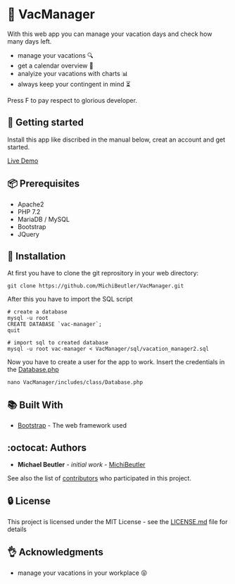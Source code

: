 # :palm_tree: VacManager
With this web app you can manage your vacation days and check how many days left.

* manage your vacations :mag:
* get a calendar overview :calendar:
* analyize your vacations with charts :bar_chart:
* always keep your contingent in mind :hourglass_flowing_sand:

Press F to pay respect to glorious developer.

## :checkered_flag: Getting started
Install this app like discribed in the manual below, creat an account and get started.

[Live Demo](http://iperka.com)

## :package: Prerequisites

* Apache2
* PHP 7.2
* MariaDB / MySQL
* Bootstrap
* JQuery

## :rocket: Installation
At first you have to clone the git reprository in your web directory:
```
git clone https://github.com/MichiBeutler/VacManager.git
```

After this you have to import the SQL script
```
# create a database
mysql -u root
CREATE DATABASE `vac-manager`;
quit

# import sql to created database
mysql -u root vac-manager < VacManager/sql/vacation_manager2.sql
```

Now you have to create a user for the app to work.
Insert the credentials in the [Database.php](https://github.com/MichiBeutler/VacManager/blob/master/includes/class/Database.php)
```
nano VacManager/includes/class/Database.php
```

## :books: Built With

* [Bootstrap](https://getbootstrap.com/) - The web framework used

## :octocat: Authors
* **Michael Beutler** - *initial work* - [MichiBeutler](https://github.com/MichiBeutler)

See also the list of [contributors](https://github.com/MichiBeutler/VacManager/graphs/contributors) who participated in this project.

## :lock: License
This project is licensed under the MIT License - see the [LICENSE.md](https://github.com/MichiBeutler/VacManager/blob/master/LICENSE) file for details
      
## :ok_hand: Acknowledgments
* manage your vacations in your workplace :stuck_out_tongue_closed_eyes:

